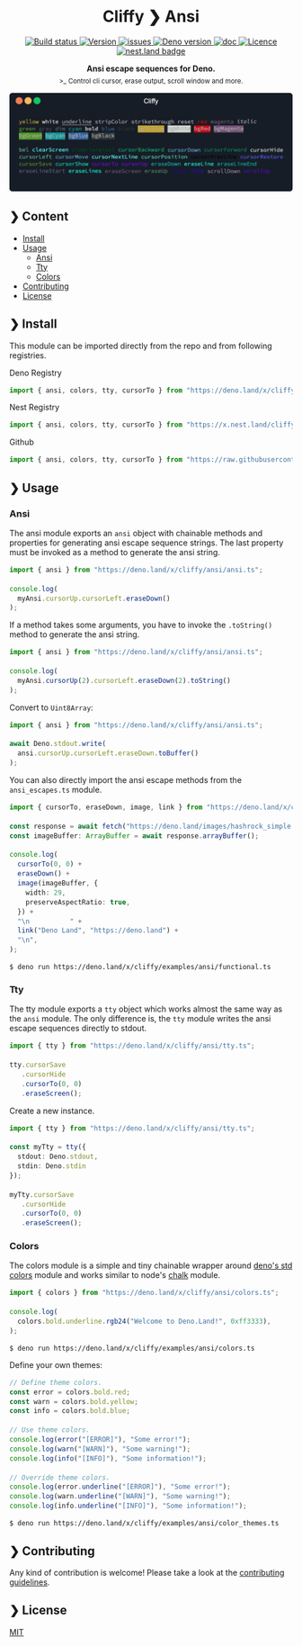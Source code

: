 <h1 align="center">Cliffy ❯ Ansi</h1>

<p align="center" class="badges-container">
  <a href="https://github.com/c4spar/deno-cliffy/actions?query=workflow%3ATest">
    <img alt="Build status" src="https://github.com/c4spar/deno-cliffy/workflows/Test/badge.svg?branch=master" />
  </a>
  <a href="https://github.com/c4spar/deno-cliffy/releases">
    <img alt="Version" src="https://img.shields.io/github/v/release/c4spar/deno-cliffy?logo=github&color=blue&label=latest" />
  </a>
  <a href="https://github.com/c4spar/deno-cliffy/labels/module%3Aansi-escape">
    <img alt="issues" src="https://img.shields.io/github/issues/c4spar/deno-cliffy/module:ansi-escape?label=issues&logo=github&color=yellow">
  </a>
  <a href="https://deno.land/">
    <img alt="Deno version" src="https://img.shields.io/badge/deno-^1.2.0-blue?logo=deno" />
  </a>
  <a href="https://doc.deno.land/https/deno.land/x/cliffy/ansi/mod.ts">
    <img alt="doc" src="https://img.shields.io/badge/deno-doc-yellow?logo=deno" />
  </a>
  <a href="https://github.com/c4spar/deno-cliffy/blob/master/LICENSE">
    <img alt="Licence" src="https://img.shields.io/github/license/c4spar/deno-cliffy?logo=github" />
  </a>
  <a href="https://nest.land/package/cliffy">
    <img src="https://nest.land/badge.svg" alt="nest.land badge">
  </a>
</p>

<p align="center">
  <b>Ansi escape sequences for Deno.</b><br>
  <sub>>_ Control cli cursor, erase output, scroll window and more.</sub>
</p>

<p align="center">
  <img alt="demo" src="assets/img/demo.gif"/>
</p>

## ❯ Content

- [Install](#-install)
- [Usage](#-usage)
  - [Ansi](#ansi)
  - [Tty](#tty)
  - [Colors](#colors)
- [Contributing](#-contributing)
- [License](#-license)

## ❯ Install

This module can be imported directly from the repo and from following registries.

Deno Registry

```typescript
import { ansi, colors, tty, cursorTo } from "https://deno.land/x/cliffy@<version>/ansi/mod.ts";
```

Nest Registry

```typescript
import { ansi, colors, tty, cursorTo } from "https://x.nest.land/cliffy@<version>/ansi/mod.ts";
```

Github

```typescript
import { ansi, colors, tty, cursorTo } from "https://raw.githubusercontent.com/c4spar/deno-cliffy/<version>/ansi/mod.ts";
```

## ❯ Usage

### Ansi

The ansi module exports an `ansi` object with chainable methods and properties for generating ansi escape sequence
strings. The last property must be invoked as a method to generate the ansi string.

```typescript
import { ansi } from "https://deno.land/x/cliffy/ansi/ansi.ts";

console.log(
  myAnsi.cursorUp.cursorLeft.eraseDown()
);
```

If a method takes some arguments, you have to invoke the `.toString()` method to generate the ansi string.

```typescript
import { ansi } from "https://deno.land/x/cliffy/ansi/ansi.ts";

console.log(
  myAnsi.cursorUp(2).cursorLeft.eraseDown(2).toString()
);
```

Convert to `Uint8Array`:

```typescript
import { ansi } from "https://deno.land/x/cliffy/ansi/ansi.ts";

await Deno.stdout.write(
  ansi.cursorUp.cursorLeft.eraseDown.toBuffer()
);
```

You can also directly import the ansi escape methods from the `ansi_escapes.ts` module.

```typescript
import { cursorTo, eraseDown, image, link } from "https://deno.land/x/cliffy/ansi/ansi_escapes.ts";

const response = await fetch("https://deno.land/images/hashrock_simple.png");
const imageBuffer: ArrayBuffer = await response.arrayBuffer();

console.log(
  cursorTo(0, 0) +
  eraseDown() +
  image(imageBuffer, {
    width: 29,
    preserveAspectRatio: true,
  }) +
  "\n          " +
  link("Deno Land", "https://deno.land") +
  "\n",
);
```

```
$ deno run https://deno.land/x/cliffy/examples/ansi/functional.ts
```

### Tty

The tty module exports a `tty` object which works almost the same way as the `ansi` module. The only difference is, the
`tty` module writes the ansi escape sequences directly to stdout.

```typescript
import { tty } from "https://deno.land/x/cliffy/ansi/tty.ts";

tty.cursorSave
   .cursorHide
   .cursorTo(0, 0)
   .eraseScreen();
```

Create a new instance.

```typescript
import { tty } from "https://deno.land/x/cliffy/ansi/tty.ts";

const myTty = tty({
  stdout: Deno.stdout,
  stdin: Deno.stdin
});

myTty.cursorSave
   .cursorHide
   .cursorTo(0, 0)
   .eraseScreen();
```

### Colors

The colors module is a simple and tiny chainable wrapper around [deno's std colors](https://deno.land/std@0.82.0/fmt/colors.ts)
module and works similar to node's [chalk](https://github.com/chalk/chalk) module.

```typescript
import { colors } from "https://deno.land/x/cliffy/ansi/colors.ts";

console.log(
  colors.bold.underline.rgb24("Welcome to Deno.Land!", 0xff3333),
);
```

```
$ deno run https://deno.land/x/cliffy/examples/ansi/colors.ts
```

Define your own themes:

```typescript
// Define theme colors.
const error = colors.bold.red;
const warn = colors.bold.yellow;
const info = colors.bold.blue;

// Use theme colors.
console.log(error("[ERROR]"), "Some error!");
console.log(warn("[WARN]"), "Some warning!");
console.log(info("[INFO]"), "Some information!");

// Override theme colors.
console.log(error.underline("[ERROR]"), "Some error!");
console.log(warn.underline("[WARN]"), "Some warning!");
console.log(info.underline("[INFO]"), "Some information!");
```

```
$ deno run https://deno.land/x/cliffy/examples/ansi/color_themes.ts
```

## ❯ Contributing

Any kind of contribution is welcome! Please take a look at the [contributing guidelines](../CONTRIBUTING.md).

## ❯ License

[MIT](../LICENSE)
